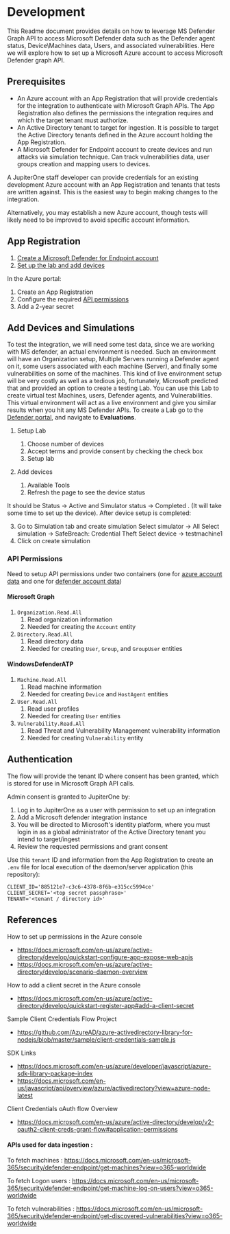 # Development

This Readme document provides details on how to leverage MS Defender Graph API
to access Microsoft Defender data such as the Defender agent status,
Device\Machines data, Users, and associated vulnerabilities. Here we will
explore how to set up a Microsoft Azure account to access Microsoft Defender
graph API.

## Prerequisites

- An Azure account with an App Registration that will provide credentials for
  the integration to authenticate with Microsoft Graph APIs. The App
  Registration also defines the permissions the integration requires and which
  the target tenant must authorize.
- An Active Directory tenant to target for ingestion. It is possible to target
  the Active Directory tenants defined in the Azure account holding the App
  Registration.
- A Microsoft Defender for Endpoint account to create devices and run attacks
  via simulation technique. Can track vulnerabilities data, user groups creation
  and mapping users to devices.

A JupiterOne staff developer can provide credentials for an existing development
Azure account with an App Registration and tenants that tests are written
against. This is the easiest way to begin making changes to the integration.

Alternatively, you may establish a new Azure account, though tests will likely
need to be improved to avoid specific account information.

## App Registration

1. [Create a Microsoft Defender for Endpoint account](https://www.microsoft.com/en-us/security/business/threat-protection/endpoint-defender)
2. [Set up the lab and add devices](#add-devices-and-simulations)

In the Azure portal:

1. Create an App Registration
2. Configure the required [API permissions](#api-permissions)
3. Add a 2-year secret

## Add Devices and Simulations

To test the integration, we will need some test data, since we are working with
MS defender, an actual environment is needed. Such an environment will have an
Organization setup, Multiple Servers running a Defender agent on it, some users
associated with each machine (Server), and finally some vulnerabilities on some
of the machines. This kind of live environment setup will be very costly as well
as a tedious job, fortunately, Microsoft predicted that and provided an option
to create a testing Lab. You can use this Lab to create virtual test Machines,
users, Defender agents, and Vulnerabilities. This virtual environment will act
as a live environment and give you similar results when you hit any MS Defender
APIs. To create a Lab go to the
[Defender portal](https://security.microsoft.com/homepage), and navigate
to **Evaluations**.

1. Setup Lab

   1. Choose number of devices
   2. Accept terms and provide consent by checking the check box
   3. Setup lab

2. Add devices
   1. Available Tools
   2. Refresh the page to see the device status

It should be Status → Active and Simulator status → Completed . (It will take
some time to set up the device). After device setup is completed:

3. Go to Simulation tab and create simulation Select simulator → All Select
   simulation → SafeBreach: Credential Theft Select device → testmachine1
4. Click on create simulation

### API Permissions

Need to setup API permissions under two containers (one for
[azure account data](#microsoft-graph) and one for
[defender account data](#windowsdefenderatp))

#### Microsoft Graph

1. `Organization.Read.All`
   1. Read organization information
   2. Needed for creating the `Account` entity
2. `Directory.Read.All`
   1. Read directory data
   2. Needed for creating `User`, `Group`, and `GroupUser` entities

#### WindowsDefenderATP

1. `Machine.Read.All`
   1. Read machine information
   2. Needed for creating `Device` and `HostAgent` entities
2. `User.Read.All`
   1. Read user profiles
   2. Needed for creating `User` entities
3. `Vulnerability.Read.All`
   1. Read Threat and Vulnerability Management vulnerability information
   2. Needed for creating `Vulnerability` entity

## Authentication

The flow will provide the tenant ID where consent has been granted, which is
stored for use in Microsoft Graph API calls.

Admin consent is granted to JupiterOne by:

1. Log in to JupiterOne as a user with permission to set up an integration
2. Add a Microsoft defender integration instance
3. You will be directed to Microsoft's identity platform, where you must login
   in as a global administrator of the Active Directory tenant you intend to
   target/ingest
4. Review the requested permissions and grant consent

Use this `tenant` ID and information from the App Registration to create an
`.env` file for local execution of the daemon/server application (this
repository):

```
CLIENT_ID='885121e7-c3c6-4378-8f6b-e315cc5994ce'
CLIENT_SECRET='<top secret passphrase>'
TENANT='<tenant / directory id>'
```

## References

How to set up permissions in the Azure console

- https://docs.microsoft.com/en-us/azure/active-directory/develop/quickstart-configure-app-expose-web-apis
- https://docs.microsoft.com/en-us/azure/active-directory/develop/scenario-daemon-overview

How to add a client secret in the Azure console

- https://docs.microsoft.com/en-us/azure/active-directory/develop/quickstart-register-app#add-a-client-secret

Sample Client Credentials Flow Project

- https://github.com/AzureAD/azure-activedirectory-library-for-nodejs/blob/master/sample/client-credentials-sample.js

SDK Links

- https://docs.microsoft.com/en-us/azure/developer/javascript/azure-sdk-library-package-index
- https://docs.microsoft.com/en-us/javascript/api/overview/azure/activedirectory?view=azure-node-latest

Client Credentials oAuth flow Overview

- https://docs.microsoft.com/en-us/azure/active-directory/develop/v2-oauth2-client-creds-grant-flow#application-permissions

[msgraph-api]: https://docs.microsoft.com/en-us/graph/overview

#### APIs used for data ingestion :

To fetch machines :
https://docs.microsoft.com/en-us/microsoft-365/security/defender-endpoint/get-machines?view=o365-worldwide

To fetch Logon users :
https://docs.microsoft.com/en-us/microsoft-365/security/defender-endpoint/get-machine-log-on-users?view=o365-worldwide

To fetch vulnerabilities :
https://docs.microsoft.com/en-us/microsoft-365/security/defender-endpoint/get-discovered-vulnerabilities?view=o365-worldwide
